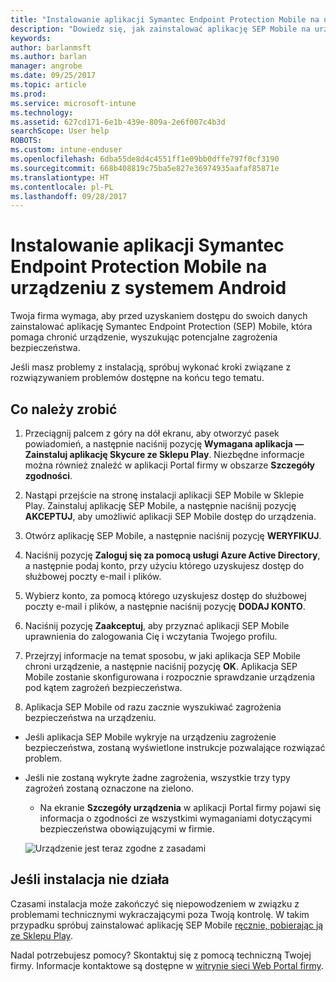 ```yaml
---
title: "Instalowanie aplikacji Symantec Endpoint Protection Mobile na urządzeniu z systemem Android | Microsoft Docs"
description: "Dowiedz się, jak zainstalować aplikację SEP Mobile na urządzeniu z systemem Android."
keywords: 
author: barlanmsft
ms.author: barlan
manager: angrobe
ms.date: 09/25/2017
ms.topic: article
ms.prod: 
ms.service: microsoft-intune
ms.technology: 
ms.assetid: 627cd171-6e1b-439e-809a-2e6f007c4b3d
searchScope: User help
ROBOTS: 
ms.custom: intune-enduser
ms.openlocfilehash: 6dba55de8d4c4551ff1e09bb0dffe797f0cf3190
ms.sourcegitcommit: 668b408819c75ba5e827e36974935aafaf85871e
ms.translationtype: HT
ms.contentlocale: pl-PL
ms.lasthandoff: 09/28/2017
---
```

# <a name="install-symantec-endpoint-protection-mobile-on-your-android-device"></a>Instalowanie aplikacji Symantec Endpoint Protection Mobile na urządzeniu z systemem Android

Twoja firma wymaga, aby przed uzyskaniem dostępu do swoich danych zainstalować aplikację Symantec Endpoint Protection (SEP) Mobile, która pomaga chronić urządzenie, wyszukując potencjalne zagrożenia bezpieczeństwa.

Jeśli masz problemy z instalacją, spróbuj wykonać kroki związane z rozwiązywaniem problemów dostępne na końcu tego tematu.

## <a name="what-you-need-to-do"></a>Co należy zrobić

1. Przeciągnij palcem z góry na dół ekranu, aby otworzyć pasek powiadomień, a następnie naciśnij pozycję **Wymagana aplikacja — Zainstaluj aplikację Skycure ze Sklepu Play**. Niezbędne informacje można również znaleźć w aplikacji Portal firmy w obszarze __Szczegóły zgodności__.

2. Nastąpi przejście na stronę instalacji aplikacji SEP Mobile w Sklepie Play. Zainstaluj aplikację SEP Mobile, a następnie naciśnij pozycję **AKCEPTUJ**, aby umożliwić aplikacji SEP Mobile dostęp do urządzenia.

3. Otwórz aplikację SEP Mobile, a następnie naciśnij pozycję **WERYFIKUJ**.

4. Naciśnij pozycję **Zaloguj się za pomocą usługi Azure Active Directory**, a następnie podaj konto, przy użyciu którego uzyskujesz dostęp do służbowej poczty e-mail i plików.

5. Wybierz konto, za pomocą którego uzyskujesz dostęp do służbowej poczty e-mail i plików, a następnie naciśnij pozycję **DODAJ KONTO**.

6. Naciśnij pozycję **Zaakceptuj**, aby przyznać aplikacji SEP Mobile uprawnienia do zalogowania Cię i wczytania Twojego profilu.

7. Przejrzyj informacje na temat sposobu, w jaki aplikacja SEP Mobile chroni urządzenie, a następnie naciśnij pozycję **OK**. Aplikacja SEP Mobile zostanie skonfigurowana i rozpocznie sprawdzanie urządzenia pod kątem zagrożeń bezpieczeństwa.

8. Aplikacja SEP Mobile od razu zacznie wyszukiwać zagrożenia bezpieczeństwa na urządzeniu.

  * Jeśli aplikacja SEP Mobile wykryje na urządzeniu zagrożenie bezpieczeństwa, zostaną wyświetlone instrukcje pozwalające rozwiązać problem.

  * Jeśli nie zostaną wykryte żadne zagrożenia, wszystkie trzy typy zagrożeń zostaną oznaczone na zielono.

    * Na ekranie **Szczegóły urządzenia** w aplikacji Portal firmy pojawi się informacja o zgodności ze wszystkimi wymaganiami dotyczącymi bezpieczeństwa obowiązującymi w firmie.

    ![Urządzenie jest teraz zgodne z zasadami](./media/mtd-device-now-compliant-android.png)

## <a name="if-the-installation-doesnt-work"></a>Jeśli instalacja nie działa

Czasami instalacja może zakończyć się niepowodzeniem w związku z problemami technicznymi wykraczającymi poza Twoją kontrolę. W takim przypadku spróbuj zainstalować aplikację SEP Mobile [ręcznie, pobierając ją ze Sklepu Play](https://play.google.com/store/apps/details?id=com.skycure.skycure).

Nadal potrzebujesz pomocy? Skontaktuj się z pomocą techniczną Twojej firmy. Informacje kontaktowe są dostępne w [witrynie sieci Web Portal firmy](https://portal.manage.microsoft.com).
